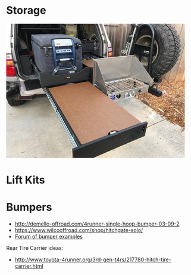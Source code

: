 <!-- TITLE: Mods -->
<!-- SUBTITLE: A quick summary of Mods -->
# Storage
![Img 20180225 Wa 0000](/uploads/img-20180225-wa-0000.jpg "Img 20180225 Wa 0000")
# Lift Kits
# Bumpers
* http://demello-offroad.com/4runner-single-hoop-bumper-03-09-2
* https://www.wilcooffroad.com/shop/hitchgate-solo/
* [Forum of bumper examples](http://www.toyota-4runner.org/3rd-gen-t4rs/102876-bumper-list.html)

Rear Tire Carrier ideas:
* http://www.toyota-4runner.org/3rd-gen-t4rs/217780-hitch-tire-carrier.html
